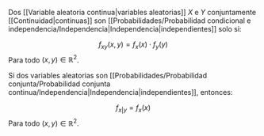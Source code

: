 
Dos [[Variable aleatoria continua|variables aleatorias]] $X$ e $Y$ conjuntamente [[Continuidad|continuas]] son [[Probabilidades/Probabilidad condicional e independencia/Independencia|Independencia|independientes]] solo si:

$$f_{xy}(x,y)=f_x(x)\cdot f_y(y)$$ 
Para todo $(x,y)\in\mathbb{R}^2$. 

Si dos variables aleatorias son [[Probabilidades/Probabilidad conjunta/Probabilidad conjunta continua/Independencia|Independencia|independientes]], entonces: 

$$f_{x\vert y}=f_x(x)$$ 
Para todo $(x,y)\in\mathbb{R}^2$. 